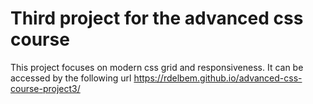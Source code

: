 # Third project for the advanced css course

This project focuses on modern css grid and responsiveness.
It can be accessed by the following url https://rdelbem.github.io/advanced-css-course-project3/
